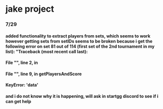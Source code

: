 # jake project
### 7/29
#### added functionality to extract players from sets, which seems to work however getting sets from setIDs seems to be broken because i get the following error on set 81 out of 114 (first set of the 2nd tournament in my list): "Traceback (most recent call last):
  #### File "<stdin>", line 2, in <module>
  #### File "<stdin>", line 9, in getPlayersAndScore
  #### KeyError: 'data'
#### and i do not know why it is happening, will ask in startgg discord to see if i can get help